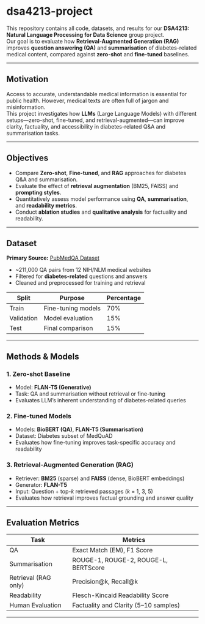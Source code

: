 # dsa4213-project

This repository contains all code, datasets, and results for our **DSA4213: Natural Language Processing for Data Science** group project.  
Our goal is to evaluate how **Retrieval-Augmented Generation (RAG)** improves **question answering (QA)** and **summarisation** of diabetes-related medical content, compared against **zero-shot** and **fine-tuned** baselines.

---

## Motivation

Access to accurate, understandable medical information is essential for public health. However, medical texts are often full of jargon and misinformation.  
This project investigates how **LLMs** (Large Language Models) with different setups—zero-shot, fine-tuned, and retrieval-augmented—can improve clarity, factuality, and accessibility in diabetes-related Q&A and summarisation tasks.

---

## Objectives

- Compare **Zero-shot**, **Fine-tuned**, and **RAG** approaches for diabetes Q&A and summarisation.  
- Evaluate the effect of **retrieval augmentation** (BM25, FAISS) and **prompting styles**.  
- Quantitatively assess model performance using **QA**, **summarisation**, and **readability metrics**.  
- Conduct **ablation studies** and **qualitative analysis** for factuality and readability.

---

## Dataset

**Primary Source:** [PubMedQA Dataset](https://huggingface.co/datasets/qiaojin/PubMedQA)  
- ~211,000 QA pairs from 12 NIH/NLM medical websites  
- Filtered for **diabetes-related** questions and answers  
- Cleaned and preprocessed for training and retrieval  

| Split | Purpose | Percentage |
|--------|----------|------------|
| Train | Fine-tuning models | 70% |
| Validation | Model evaluation | 15% |
| Test | Final comparison | 15% |

---

## Methods & Models

### 1. Zero-shot Baseline
- Model: **FLAN-T5 (Generative)**
- Task: QA and summarisation without retrieval or fine-tuning  
- Evaluates LLM’s inherent understanding of diabetes-related queries  

### 2. Fine-tuned Models
- Models: **BioBERT (QA)**, **FLAN-T5 (Summarisation)**
- Dataset: Diabetes subset of MedQuAD  
- Evaluates how fine-tuning improves task-specific accuracy and readability  

### 3. Retrieval-Augmented Generation (RAG)
- Retriever: **BM25** (sparse) and **FAISS** (dense, BioBERT embeddings)  
- Generator: **FLAN-T5**  
- Input: Question + top-*k* retrieved passages (*k* = 1, 3, 5)  
- Evaluates how retrieval improves factual grounding and answer quality  

---

## Evaluation Metrics

| Task | Metrics |
|------|----------|
| QA | Exact Match (EM), F1 Score |
| Summarisation | ROUGE-1, ROUGE-2, ROUGE-L, BERTScore |
| Retrieval (RAG only) | Precision@k, Recall@k |
| Readability | Flesch-Kincaid Readability Score |
| Human Evaluation | Factuality and Clarity (5–10 samples) |

---

